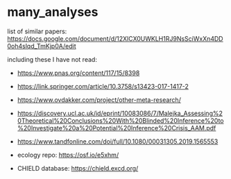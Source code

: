 # many_analyses

list of similar papers: 
https://docs.google.com/document/d/12XlCX0UWKLH1RJ9NsSciWxXn4DD0oh4slqd_TmKjp0A/edit

including these I have not read:
- https://www.pnas.org/content/117/15/8398
- https://link.springer.com/article/10.3758/s13423-017-1417-2
- https://www.ovdakker.com/project/other-meta-research/
- https://discovery.ucl.ac.uk/id/eprint/10083086/7/Malejka_Assessing%20Theoretical%20Conclusions%20With%20Blinded%20Inference%20to%20Investigate%20a%20Potential%20Inference%20Crisis_AAM.pdf
- https://www.tandfonline.com/doi/full/10.1080/00031305.2019.1565553


- ecology repo: https://osf.io/e5xhm/
- CHIELD database: https://chield.excd.org/
